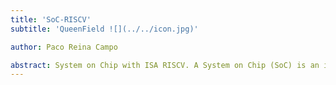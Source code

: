 ```yaml
---
title: 'SoC-RISCV'
subtitle: 'QueenField ![](../../icon.jpg)'

author: Paco Reina Campo

abstract: System on Chip with ISA RISCV. A System on Chip (SoC) is an integrated circuit that integrates components of a computer system (PU, RAM, GPIO, etc). As they are integrated on a single substrate, SoCs consume much less power and take up much less area than multi-chip designs with equivalent functionality. SoCs are common in the mobile computing, embedded systems and the Internet of Things.
---
```

